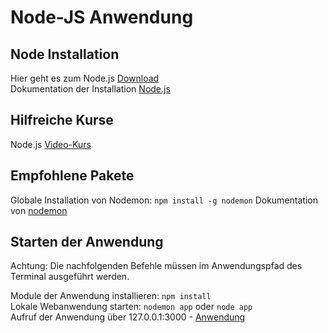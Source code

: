 # Node-JS Anwendung

## Node Installation
Hier geht es zum Node.js [Download](https://www.google.com)  
Dokumentation  der Installation [Node.js](https://www.google.com)

## Hilfreiche Kurse
Node.js [Video-Kurs](https://www.youtube.com/playlist?list=PL4cUxeGkcC9jsz4LDYc6kv3ymONOKxwBU)

## Empfohlene Pakete
Globale Installation von Nodemon: ```npm install -g nodemon```
Dokumentation  von [nodemon](https://www.npmjs.com/package/nodemon)

## Starten der Anwendung
Achtung: Die nachfolgenden Befehle müssen im Anwendungspfad des Terminal ausgeführt werden.

Module der Anwendung installieren: ```npm install```  
Lokale Webanwendung starten: ```nodemon app``` oder ```node app```   
Aufruf der Anwendung über 127.0.0.1:3000 - [Anwendung](http://127.0.0.1:3000)